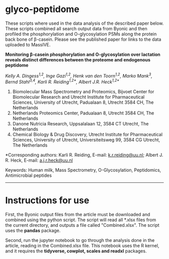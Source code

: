# glyco-peptidome

These scripts where used in the data analysis of the described paper below. These scripts combined all search output data from Byonic and then profiled the phosphorylation and O-glycosylation PSMs along the protein back bone of β-casein. Please see the published paper for links to the data uploaded to MassIVE. 

**Monitoring β-casein phosphorylation and O-glycosylation over lactation reveals distinct differences between the proteome and endogenous peptidome**

*Kelly A. Dingess<sup>1,2</sup>, Inge Gazi<sup>1,2</sup>, Henk van den Toorn<sup>1,2</sup>, Marko Mank<sup>3</sup>, Bernd Stahl<sup>3,4</sup>, Karli R. Reiding<sup>1,2\*</sup>, Albert J.R. Heck<sup>1,2\*</sup>*
	
1. Biomolecular Mass Spectrometry and Proteomics, Bijvoet Center for Biomolecular Research and Utrecht Institute for Pharmaceutical Sciences, University of Utrecht, Padualaan 8, Utrecht 3584 CH, The Netherlands
2. Netherlands Proteomics Center, Padualaan 8, Utrecht 3584 CH, The Netherlands
3. Danone Nutricia Research, Uppsalalaan 12, 3584 CT Utrecht, The Netherlands
4. Chemical Biology & Drug Discovery, Utrecht Institute for Pharmaceutical Sciences, University of Utrecht, Universiteitsweg 99, 3584 CG Utrecht, The Netherlands


\*Corresponding authors: Karli R. Reiding, E-mail: k.r.reiding@uu.nl; Albert J. R. Heck, E-mail: a.j.r.heck@uu.nl

Keywords: Human milk, Mass Spectrometry, O-Glycosylation, Peptidomics, Antimicrobial peptides 

------

# Instructions for use

First, the Byonic output files from the article must be downloaded and combined using the python script. The script will read all \*.xlsx files from the current directory, and outputs a file called "Combined.xlsx".
The script uses the **pandas** package.

Second, run the jupyter notebook to go through the analysis done in the article, reading in the Combined.xlsx file. This notebook uses the R kernel, and it requires the **tidyverse, cowplot, scales and readxl** packages.
